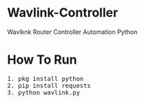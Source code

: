 # Wavlink-Controller
Wavlknk Router Controller Automation Python
# How To Run
<pre>
1. pkg install python
2. pip install requests
3. python wavlink.py
</pre> 
